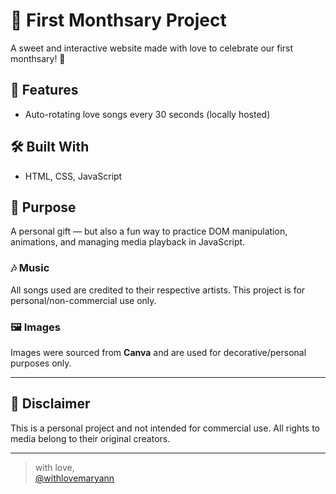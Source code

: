 # 💌 First Monthsary Project
A sweet and interactive website made with love to celebrate our first monthsary! 💖

## 🌟 Features
- Auto-rotating love songs every 30 seconds (locally hosted)


## 🛠️ Built With
- HTML, CSS, JavaScript


## 🎯 Purpose
A personal gift — but also a fun way to practice DOM manipulation, animations, and managing media playback in JavaScript.  

### 🎶 Music
All songs used are credited to their respective artists. This project is for personal/non-commercial use only.

### 🖼️ Images
Images were sourced from **Canva** and are used for decorative/personal purposes only.

---

## 💌 Disclaimer
This is a personal project and not intended for commercial use. All rights to media belong to their original creators.

---

> with love,  
> [@withlovemaryann](https://github.com/withlovemaryann)
